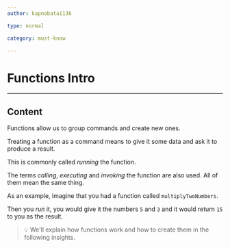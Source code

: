 ```yaml
---
author: kapnobatai136

type: normal

category: must-know

---
```


# Functions Intro

---
## Content

Functions allow us to group commands and create new ones.

Treating a function as a command means to give it some data and ask it to produce a result.

This is commonly called *running* the function. 

The terms *calling*, *executing* and *invoking* the function are also used. All of them mean the same thing.

As an example, imagine that you had a function called `multiplyTwoNumbers`.

Then you *run* it, you would give it the numbers `5` and `3` and it would return `15` to you as the result.

> 💡 We'll explain how functions work and how to create them in the following insights.